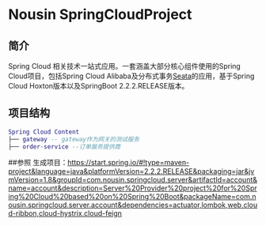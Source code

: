# Nousin SpringCloudProject

<p>
<!-- <a href="#公众号"><img src="http://macro-oss.oss-cn-shenzhen.aliyuncs.com/mall/badge/%E5%85%AC%E4%BC%97%E5%8F%B7-macrozheng-blue.svg" alt="公众号"></a> -->
</p>

## 简介

Spring Cloud 相关技术一站式应用。一套涵盖大部分核心组件使用的Spring Cloud项目，包括Spring Cloud Alibaba及分布式事务[Seata](https://seata.io/zh-cn/)的应用，基于Spring Cloud Hoxton版本以及SpringBoot 2.2.2.RELEASE版本。

## 项目结构

``` lua
Spring Cloud Content
├── gateway -- gateway作为网关的测试服务
├── order-service --订单服务提供商

```

##参照
生成项目：https://start.spring.io/#!type=maven-project&language=java&platformVersion=2.2.2.RELEASE&packaging=jar&jvmVersion=1.8&groupId=com.nousin.springcloud.server&artifactId=account&name=account&description=Server%20Provider%20project%20for%20Spring%20Cloud%20based%20on%20Spring%20Boot&packageName=com.nousin.springcloud.server.account&dependencies=actuator,lombok,web,cloud-ribbon,cloud-hystrix,cloud-feign
